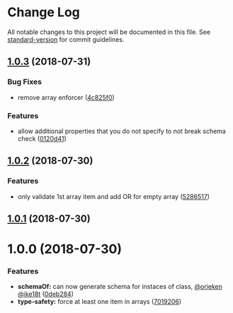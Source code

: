 # Change Log

All notable changes to this project will be documented in this file. See [standard-version](https://github.com/conventional-changelog/standard-version) for commit guidelines.

<a name="1.0.3"></a>
## [1.0.3](https://github.com/orieken/chai-json-pattern-generator/compare/v1.0.2...v1.0.3) (2018-07-31)


### Bug Fixes

* remove array enforcer ([4c825f0](https://github.com/orieken/chai-json-pattern-generator/commit/4c825f0))


### Features

* allow additional properties that you do not specify to not break schema check ([0120d41](https://github.com/orieken/chai-json-pattern-generator/commit/0120d41))



<a name="1.0.2"></a>
## [1.0.2](https://github.com/orieken/chai-json-pattern-generator/compare/v1.0.1...v1.0.2) (2018-07-30)


### Features

* only validate 1st array item and add OR for empty array ([5286517](https://github.com/orieken/chai-json-pattern-generator/commit/5286517))



<a name="1.0.1"></a>
## [1.0.1](https://github.com/orieken/chai-json-pattern-generator/compare/v1.0.0...v1.0.1) (2018-07-30)



<a name="1.0.0"></a>
# 1.0.0 (2018-07-30)


### Features

* **schemaOf:** can now generate schema for instaces of class, [@orieken](https://github.com/orieken) [@ike18t](https://github.com/ike18t) ([0deb284](https://github.com/orieken/chai-json-pattern-generator/commit/0deb284))
* **type-safety:** force at least one item in arrays ([7019206](https://github.com/orieken/chai-json-pattern-generator/commit/7019206))
